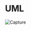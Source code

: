 # UML
![Capture](https://user-images.githubusercontent.com/51443318/98997267-e5e22280-253c-11eb-9e38-3591e567dca8.PNG)
